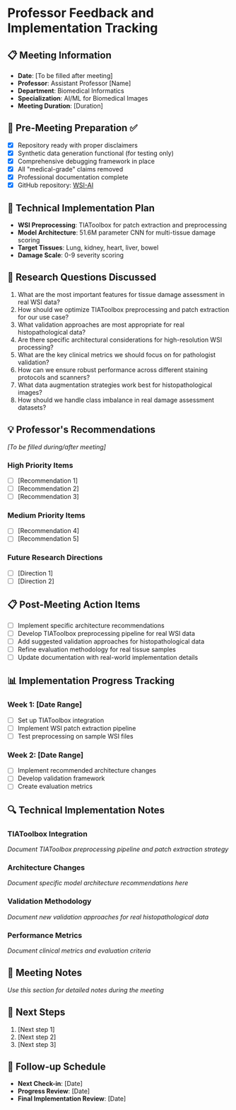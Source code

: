 # Professor Feedback and Implementation Tracking

## 📋 Meeting Information
- **Date**: [To be filled after meeting]
- **Professor**: Assistant Professor [Name]
- **Department**: Biomedical Informatics
- **Specialization**: AI/ML for Biomedical Images
- **Meeting Duration**: [Duration]

## 🎯 Pre-Meeting Preparation ✅
- [x] Repository ready with proper disclaimers
- [x] Synthetic data generation functional (for testing only)
- [x] Comprehensive debugging framework in place
- [x] All "medical-grade" claims removed
- [x] Professional documentation complete
- [x] GitHub repository: [WSI-AI](https://github.com/usarmydoc/WSI-AI)

## 🔧 Technical Implementation Plan
- **WSI Preprocessing**: TIAToolbox for patch extraction and preprocessing
- **Model Architecture**: 51.6M parameter CNN for multi-tissue damage scoring
- **Target Tissues**: Lung, kidney, heart, liver, bowel
- **Damage Scale**: 0-9 severity scoring

## 🔬 Research Questions Discussed
1. What are the most important features for tissue damage assessment in real WSI data?
2. How should we optimize TIAToolbox preprocessing and patch extraction for our use case?
3. What validation approaches are most appropriate for real histopathological data?
4. Are there specific architectural considerations for high-resolution WSI processing?
5. What are the key clinical metrics we should focus on for pathologist validation?
6. How can we ensure robust performance across different staining protocols and scanners?
7. What data augmentation strategies work best for histopathological images?
8. How should we handle class imbalance in real damage assessment datasets?

## 💡 Professor's Recommendations
*[To be filled during/after meeting]*

### High Priority Items
- [ ] [Recommendation 1]
- [ ] [Recommendation 2]
- [ ] [Recommendation 3]

### Medium Priority Items
- [ ] [Recommendation 4]
- [ ] [Recommendation 5]

### Future Research Directions
- [ ] [Direction 1]
- [ ] [Direction 2]

## 📋 Post-Meeting Action Items
- [ ] Implement specific architecture recommendations
- [ ] Develop TIAToolbox preprocessing pipeline for real WSI data
- [ ] Add suggested validation approaches for histopathological data
- [ ] Refine evaluation methodology for real tissue samples
- [ ] Update documentation with real-world implementation details

## 📊 Implementation Progress Tracking

### Week 1: [Date Range]
- [ ] Set up TIAToolbox integration
- [ ] Implement WSI patch extraction pipeline
- [ ] Test preprocessing on sample WSI files

### Week 2: [Date Range]
- [ ] Implement recommended architecture changes
- [ ] Develop validation framework
- [ ] Create evaluation metrics

## 🔍 Technical Implementation Notes

### TIAToolbox Integration
*Document TIAToolbox preprocessing pipeline and patch extraction strategy*

### Architecture Changes
*Document specific model architecture recommendations here*

### Validation Methodology
*Document new validation approaches for real histopathological data*

### Performance Metrics
*Document clinical metrics and evaluation criteria*

## 📝 Meeting Notes
*Use this section for detailed notes during the meeting*

## 🎯 Next Steps
1. [Next step 1]
2. [Next step 2]
3. [Next step 3]

## 📅 Follow-up Schedule
- **Next Check-in**: [Date]
- **Progress Review**: [Date]
- **Final Implementation Review**: [Date]
